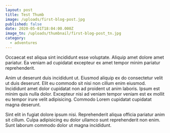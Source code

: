 ```yaml
---
layout: post
title: Test Thumb
image: /uploads/first-blog-post.jpg
published: false
date: 2020-05-01T18:04:00.000Z
image_tn: /uploads/thumbnail/first-blog-post_tn.jpg
category:
  - adventures
---
```


Occaecat est aliqua sint incididunt esse voluptate. Aliquip amet dolore amet pariatur. Ea veniam ad cupidatat excepteur ex amet tempor minim pariatur reprehenderit.

Anim ut deserunt duis incididunt ut. Eiusmod aliquip ex do consectetur velit ut duis deserunt. Elit eu commodo sit nisi non cillum enim eiusmod. Incididunt amet dolor cupidatat non ad proident ut anim laboris. Ipsum est minim quis nulla dolor. Excepteur nisi ad veniam tempor veniam est ex mollit eu tempor irure velit adipisicing. Commodo Lorem cupidatat cupidatat magna deserunt.

Sint elit in fugiat dolore ipsum nisi. Reprehenderit aliqua officia pariatur anim sit cillum. Culpa adipisicing eu dolor ullamco sunt reprehenderit non enim. Sunt laborum commodo dolor ut magna incididunt.
